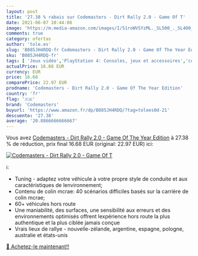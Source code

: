```yaml
---
layout: post
title: '27.38 % rabais sur Codemasters - Dirt Rally 2.0 - Game Of T'
date: 2021-06-07 10:44:08
image: 'https://m.media-amazon.com/images/I/51roWVSYzML._SL500_._SL400_.jpg'
comments: true
category: ofertas
author: 'tole.es'
slug: 'B085JH4RDQ-fr Codemasters - Dirt Rally 2.0 - Game Of The Year Edition'
sku: 'B085JH4RDQ-fr'
tags: [ 'Jeux vidéo','PlayStation 4: Consoles, jeux et accessoires','codemasters', ]
actualPrice: 16.68 EUR
currency: EUR
price: 16.68
comparePrice: 22.97 EUR
prodname: 'Codemasters - Dirt Rally 2.0 - Game Of The Year Edition'
country: 'fr'
flag: '🇫🇷'
brand: 'Codemasters'
buyurl: 'https://www.amazon.fr/dp/B085JH4RDQ/?tag=tolees0d-21'
descuento: '27.38'
average: '20.8866666666667'
---
```


Vous avez [Codemasters - Dirt Rally 2.0 - Game Of The Year Edition](https://www.amazon.fr/dp/B085JH4RDQ/?tag=tolees0d-21)  à  27.38 % de réduction, prix final  16.68 EUR (original: 22.97 EUR) ici:

[![Codemasters - Dirt Rally 2.0 - Game Of T](https://m.media-amazon.com/images/I/51roWVSYzML._SL500_._SL400_.jpg)](https://www.amazon.fr/dp/B085JH4RDQ/?tag=tolees0d-21)

ℹ️:

- Tuning - adaptez votre véhicule à votre propre style de conduite et aux caractéristiques de lenvironnement;
- Contenu de colin mcrae: 40 scénarios difficiles basés sur la carrière de colin mcrae;
- 60+ véhicules hors route
- Une maniabilité, des surfaces, une sensibilité aux erreurs et des environnements optimisés offrent lexpérience hors route la plus authentique et la plus ciblée jamais conçue
- Vrais lieux de rallye - nouvelle-zélande, argentine, espagne, pologne, australie et états-unis

[🛒 Achetez-le maintenant!!](https://www.amazon.fr/dp/B085JH4RDQ/?tag=tolees0d-21)
